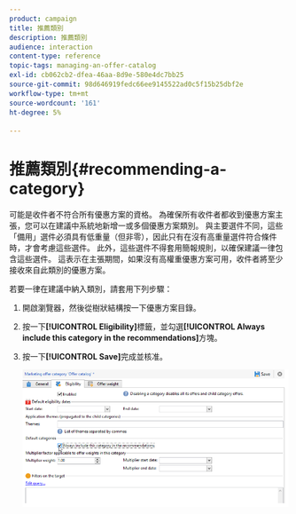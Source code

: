 ```yaml
---
product: campaign
title: 推薦類別
description: 推薦類別
audience: interaction
content-type: reference
topic-tags: managing-an-offer-catalog
exl-id: cb062cb2-dfea-46aa-8d9e-580e4dc7bb25
source-git-commit: 98d646919fedc66ee9145522ad0c5f15b25dbf2e
workflow-type: tm+mt
source-wordcount: '161'
ht-degree: 5%

---
```


# 推薦類別{#recommending-a-category}

可能是收件者不符合所有優惠方案的資格。 為確保所有收件者都收到優惠方案主張，您可以在建議中系統地新增一或多個優惠方案類別。 與主要選件不同，這些「備用」選件必須具有低重量（但非零），因此只有在沒有高重量選件符合條件時，才會考慮這些選件。 此外，這些選件不得套用簡報規則，以確保建議一律包含這些選件。 這表示在主張期間，如果沒有高權重優惠方案可用，收件者將至少接收來自此類別的優惠方案。

若要一律在建議中納入類別，請套用下列步驟：

1. 開啟瀏覽器，然後從樹狀結構按一下優惠方案目錄。
1. 按一下&#x200B;**[!UICONTROL Eligibility]**&#x200B;標籤，並勾選&#x200B;**[!UICONTROL Always include this category in the recommendations]**&#x200B;方塊。
1. 按一下&#x200B;**[!UICONTROL Save]**&#x200B;完成並核准。

   ![](assets/offer_cat_default_001.png)
